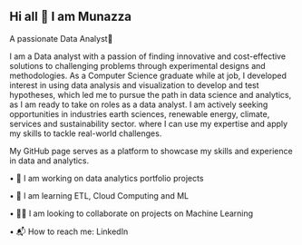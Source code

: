 ## Hi all 👋 I am Munazza ##
A passionate Data Analyst🔭  

I am a Data analyst with a passion of finding innovative and cost-effective solutions to challenging problems through experimental designs and methodologies. 
As a Computer Science graduate while at job, I developed interest in using data analysis and visualization to develop and test hypotheses, 
which led me to pursue the path in data science and analytics, as I am ready to take on roles as a data analyst. I am actively seeking opportunities
in industries earth sciences, renewable energy, climate, services and sustainability sector. where I can use my expertise and apply my skills to tackle 
real-world challenges.

My GitHub page serves as a platform to showcase my skills and experience in data and analytics.

• 🔭 I am working on data analytics portfolio projects

• 🌱 I am learning ETL, Cloud Computing and ML

• 👩‍💻 I am looking to collaborate on projects on Machine Learning

• 📬 How to reach me: LinkedIn
